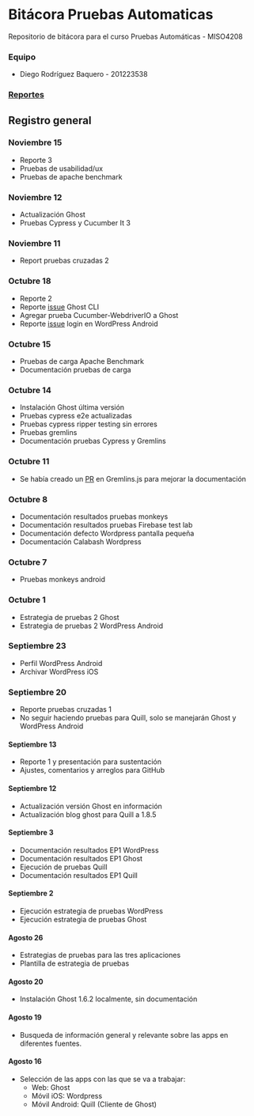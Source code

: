 # Bitácora Pruebas Automaticas
Repositorio de bitácora para el curso Pruebas Automáticas - MISO4208

### Equipo
- Diego Rodríguez Baquero - 201223538

### [Reportes](Reportes)

## Registro general

### Noviembre 15
- Reporte 3
- Pruebas de usabilidad/ux
- Pruebas de apache benchmark

### Noviembre 12
- Actualización Ghost
- Pruebas Cypress y Cucumber It 3

### Noviembre 11
- Report pruebas cruzadas 2

### Octubre 18
- Reporte 2
- Reporte [issue](https://github.com/TryGhost/Ghost-CLI/issues/504) Ghost CLI
- Agregar prueba Cucumber-WebdriverIO a Ghost
- Reporte [issue](https://github.com/wordpress-mobile/WordPress-Android/issues/6749) login en WordPress Android

### Octubre 15
- Pruebas de carga Apache Benchmark
- Documentación pruebas de carga

### Octubre 14
- Instalación Ghost última versión
- Pruebas cypress e2e actualizadas
- Pruebas cypress ripper testing sin errores
- Pruebas gremlins
- Documentación pruebas Cypress y Gremlins

### Octubre 11
- Se había creado un [PR](https://github.com/marmelab/gremlins.js/pull/121) en Gremlins.js para mejorar la documentación

### Octubre 8
- Documentación resultados pruebas monkeys
- Documentación resultados pruebas Firebase test lab
- Documentación defecto Wordpress pantalla pequeña
- Documentación Calabash Wordpress

### Octubre 7
- Pruebas monkeys android

### Octubre 1
- Estrategia de pruebas 2 Ghost
- Estrategia de pruebas 2 WordPress Android

### Septiembre 23
- Perfil WordPress Android
- Archivar WordPress iOS

### Septiembre 20
- Reporte pruebas cruzadas 1
- No seguir haciendo pruebas para Quill, solo se manejarán Ghost y WordPress Android

#### Septiembre 13
- Reporte 1 y presentación para sustentación
- Ajustes, comentarios y arreglos para GitHub

#### Septiembre 12
- Actualización versión Ghost en información
- Actualización blog ghost para Quill a 1.8.5

#### Septiembre 3
- Documentación resultados EP1 WordPress
- Documentación resultados EP1 Ghost
- Ejecución de pruebas Quill
- Documentación resultados EP1 Quill

#### Septiembre 2
- Ejecución estrategia de pruebas WordPress
- Ejecución estrategia de pruebas Ghost

#### Agosto 26
- Estrategias de pruebas para las tres aplicaciones
- Plantilla de estrategia de pruebas

#### Agosto 20
- Instalación Ghost 1.6.2 localmente, sin documentación

#### Agosto 19
- Busqueda de información general y relevante sobre las apps en diferentes fuentes.

#### Agosto 16
- Selección de las apps con las que se va a trabajar:
  - Web: Ghost
  - Móvil iOS: Wordpress
  - Móvil Android: Quill (Cliente de Ghost)
